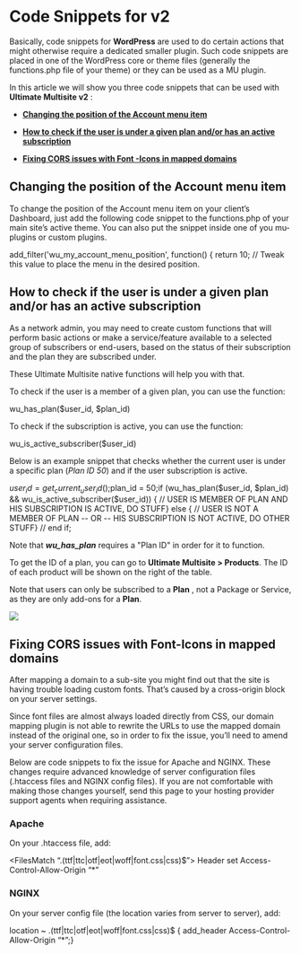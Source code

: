 # Code Snippets for v2

Basically, code snippets for **WordPress** are used to do certain actions that might otherwise require a dedicated smaller plugin. Such code snippets are placed in one of the WordPress core or theme files (generally the functions.php file of your theme) or they can be used as a MU plugin.

In this article we will show you three code snippets that can be used with **Ultimate Multisite v2** :

  * [**Changing the position of the Account menu item**](1677127282-code-snippets-for-v2.html#changing)

  * [**How to check if the user is under a given plan and/or has an active subscription**](1677127282-code-snippets-for-v2.html#plan)

  * [**Fixing CORS issues with Font -Icons in mapped domains**](1677127282-code-snippets-for-v2.html#fixing)

## Changing the position of the Account menu item

To change the position of the Account menu item on your client’s Dashboard, just add the following code snippet to the functions.php of your main site’s active theme. You can also put the snippet inside one of you mu-plugins or custom plugins.

add_filter('wu_my_account_menu_position', function() { return 10; // Tweak this value to place the menu in the desired position.

## How to check if the user is under a given plan and/or has an active subscription

As a network admin, you may need to create custom functions that will perform basic actions or make a service/feature available to a selected group of subscribers or end-users, based on the status of their subscription and the plan they are subscribed under.

These Ultimate Multisite native functions will help you with that.

To check if the user is a member of a given plan, you can use the function:

wu_has_plan($user_id, $plan_id)

To check if the subscription is active, you can use the function:

wu_is_active_subscriber($user_id)

Below is an example snippet that checks whether the current user is under a specific plan (_Plan ID 50_) and if the user subscription is active.

$user_id = get_current_user_id();$plan_id = 50;if (wu_has_plan($user_id, $plan_id) && wu_is_active_subscriber($user_id)) { // USER IS MEMBER OF PLAN AND HIS SUBSCRIPTION IS ACTIVE, DO STUFF} else { // USER IS NOT A MEMBER OF PLAN -- OR -- HIS SUBSCRIPTION IS NOT ACTIVE, DO OTHER STUFF} // end if;

Note that _**wu_has_plan**_ requires a "Plan ID" in order for it to function.

To get the ID of a plan, you can go to **Ultimate Multisite > Products**. The ID of each product will be shown on the right of the table.

Note that users can only be subscribed to a **Plan** , not a Package or Service, as they are only add-ons for a **Plan**.

![](https://wp-ultimo-space.fra1.cdn.digitaloceanspaces.com/hs-file-LAYTqHqw5w.png)

## Fixing CORS issues with Font-Icons in mapped domains

After mapping a domain to a sub-site you might find out that the site is having trouble loading custom fonts. That’s caused by a cross-origin block on your server settings.

Since font files are almost always loaded directly from CSS, our domain mapping plugin is not able to rewrite the URLs to use the mapped domain instead of the original one, so in order to fix the issue, you’ll need to amend your server configuration files.

Below are code snippets to fix the issue for Apache and NGINX. These changes require advanced knowledge of server configuration files (.htaccess files and NGINX config files). If you are not comfortable with making those changes yourself, send this page to your hosting provider support agents when requiring assistance.

### Apache

On your .htaccess file, add:

<FilesMatch “.(ttf|ttc|otf|eot|woff|font.css|css)$”> Header set Access-Control-Allow-Origin “*” 

### NGINX

On your server config file (the location varies from server to server), add:

location ~ .(ttf|ttc|otf|eot|woff|font.css|css)$ { add_header Access-Control-Allow-Origin “*”;}

